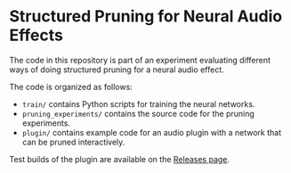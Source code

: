 # Structured Pruning for Neural Audio Effects

The code in this repository is part of an experiment evaluating different ways of doing structured pruning for a neural audio effect.

The code is organized as follows:

- `train/` contains Python scripts for training the neural networks.
- `pruning_experiments/` contains the source code for the pruning experiments.
- `plugin/` contains example code for an audio plugin with a network that can be pruned interactively.

Test builds of the plugin are available on the [Releases page](https://github.com/jatinchowdhury18/neural-pruning/releases).
